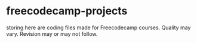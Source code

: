 # freecodecamp-projects
storing here are coding files made for Freecodecamp courses. Quality may vary. Revision may or may not follow.
